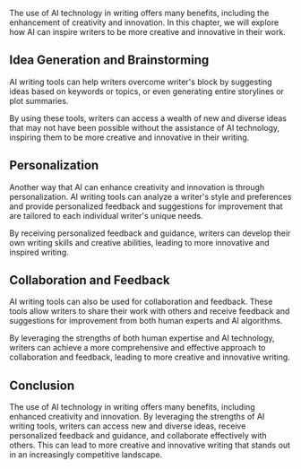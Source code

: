 
The use of AI technology in writing offers many benefits, including the enhancement of creativity and innovation. In this chapter, we will explore how AI can inspire writers to be more creative and innovative in their work.

Idea Generation and Brainstorming
---------------------------------

AI writing tools can help writers overcome writer's block by suggesting ideas based on keywords or topics, or even generating entire storylines or plot summaries.

By using these tools, writers can access a wealth of new and diverse ideas that may not have been possible without the assistance of AI technology, inspiring them to be more creative and innovative in their writing.

Personalization
---------------

Another way that AI can enhance creativity and innovation is through personalization. AI writing tools can analyze a writer's style and preferences and provide personalized feedback and suggestions for improvement that are tailored to each individual writer's unique needs.

By receiving personalized feedback and guidance, writers can develop their own writing skills and creative abilities, leading to more innovative and inspired writing.

Collaboration and Feedback
--------------------------

AI writing tools can also be used for collaboration and feedback. These tools allow writers to share their work with others and receive feedback and suggestions for improvement from both human experts and AI algorithms.

By leveraging the strengths of both human expertise and AI technology, writers can achieve a more comprehensive and effective approach to collaboration and feedback, leading to more creative and innovative writing.

Conclusion
----------

The use of AI technology in writing offers many benefits, including enhanced creativity and innovation. By leveraging the strengths of AI writing tools, writers can access new and diverse ideas, receive personalized feedback and guidance, and collaborate effectively with others. This can lead to more creative and innovative writing that stands out in an increasingly competitive landscape.
